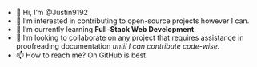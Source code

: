 - 👋 Hi, I’m @Justin9192
- 👀 I’m interested in contributing to open-source projects however I can.
- 🌱 I’m currently learning **Full-Stack Web Development**.
- 💞️ I’m looking to collaborate on any project that requires assistance in proofreading documentation *until I can contribute code-wise.*
- 📫 How to reach me? On GitHub is best.

<!---
Justin9192/Justin9192 is a ✨ special ✨ repository because its `README.md` (this file) appears on your GitHub profile.
You can click the Preview link to take a look at your changes.
--->
